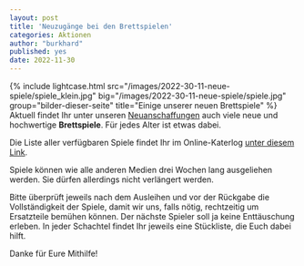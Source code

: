 ```yaml
---
layout: post
title: 'Neuzugänge bei den Brettspielen'
categories: Aktionen
author: "burkhard"
published: yes
date: 2022-11-30
---
```


{% include lightcase.html 
          src="/images/2022-30-11-neue-spiele/spiele_klein.jpg" 
          big="/images/2022-30-11-neue-spiele/spiele.jpg"
          group="bilder-dieser-seite"
          title="Einige unserer neuen Brettspiele" %}
Aktuell findet Ihr unter unseren [Neuanschaffungen](https://www.biblino.de/index.php?action=6&onlynew=1&id=243&searchmode=0&autor=&titel=&schlagworte=&stichwort=&medienart=%) auch viele neue und hochwertige **Brettspiele**. Für jedes Alter ist etwas dabei.

Die Liste aller verfügbaren Spiele findet Ihr im Online-Katerlog [unter diesem Link](https://www.biblino.de/index.php?medienart=20&action=1&new_query=1).

Spiele können wie alle anderen Medien drei Wochen lang ausgeliehen werden. Sie dürfen allerdings nicht verlängert werden.

Bitte überprüft jeweils nach dem Ausleihen und vor der Rückgabe die Vollständigkeit der Spiele, damit wir uns, falls nötig, rechtzeitig um Ersatzteile bemühen können. Der nächste Spieler soll ja keine Enttäuschung erleben. In jeder Schachtel findet Ihr jeweils eine Stückliste, die Euch dabei hilft.

Danke für Eure Mithilfe!
